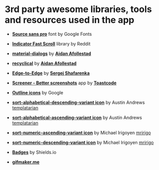# 3rd party awesome libraries, tools and resources used in the app

- [**Source sans pro**](https://fonts.google.com/specimen/Source+Sans+Pro) font by Google Fonts

- [**Indicator Fast Scroll**](https://github.com/reddit/IndicatorFastScroll) library by Reddit

- [**material-dialogs**](https://github.com/afollestad/material-dialogs) by [**Aidan Afollestad**](https://github.com/afollestad)

- [**recyclical**](https://github.com/afollestad/recyclical) by [**Aidan Afollestad**](https://github.com/afollestad)

- [**Edge-to-Edge**](https://github.com/beworker/edge-to-edge) by [**Sergej Shafarenka**](https://github.com/beworker)

- [**Screener - Better screenshots**](https://play.google.com/store/apps/details?id=de.toastcode.screener) app by [**Toastcode**](https://toastco.de/)

- [**Outline icons**](https://material.io/tools/icons/?style=round) by Google

- [**sort-alphabetical-descending-variant icon**](https://materialdesignicons.com/icon/sort-alphabetical-descending-variant) by Austin Andrews [templatarian](https://twitter.com/templarian)

- [**sort-alphabetical-ascending-variant icon**](https://materialdesignicons.com/icon/sort-alphabetical-ascending-variant) by Austin Andrews [templatarian](https://twitter.com/templarian)

- [**sort-numeric-ascending-variant icon**](https://materialdesignicons.com/icon/sort-numeric-ascending-variant) by Michael Irigoyen [mririgo](https://twitter.com/mririgo)

- [**sort-numeric-descending-variant icon**](https://materialdesignicons.com/icon/sort-numeric-descending-variant) by Michael Irigoyen [mririgo](https://twitter.com/mririgo)

- [**Badges**](https://shields.io/) by Shields.io

- [**gifmaker.me**](https://gifmaker.me/)